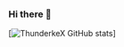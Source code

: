 ### Hi there 👋

<!--
**ThunderkeX/ThunderkeX** is a ✨ _special_ ✨ repository because its `README.md` (this file) appears on your GitHub profile.

Here are some ideas to get you started:

- 🔭 I’m currently working on My Own Things
- 🌱 I’m currently learning Everything about Tech
- 👯 I’m looking to collaborate on ...
- 🤔 I’m looking for help with ...
- 💬 Ask me about ...
- 📫 How to reach me: ...
- 😄 Pronouns: ...
- ⚡ Fun fact: ...
-->
[![ThunderkeX GitHub stats](https://github-readme-stats.vercel.app/api?username=ThunderkeX)]
